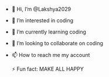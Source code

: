 - 👋 Hi, I’m @Lakshya2029
- 👀 I’m interested in coding
- 🌱 I’m currently learning coding
- 💞️ I’m looking to collaborate on coding
- 📫 How to reach me my account
  
  ⚡ Fun fact: MAKE ALL HAPPY 

<!---
Lakshya2029/Lakshya2029 is a ✨ special ✨ repository because its `README.md` (this file) appears on your GitHub profile.
You can click the Preview link to take a look at your changes.
--->
